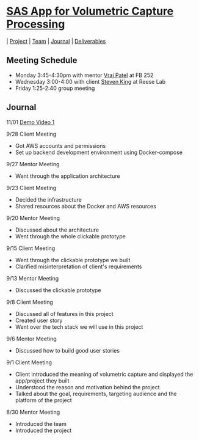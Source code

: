 # [SAS App for Volumetric Capture Processing](https://teamz-comp523.github.io/vcp/index.html) 

| [Project](https://teamz-comp523.github.io/vcp/project.html) | [Team](https://teamz-comp523.github.io/vcp/team.html) | [Journal](https://teamz-comp523.github.io/vcp/journal.html) | [Deliverables](https://teamz-comp523.github.io/vcp/deliverables.html)


## Meeting Schedule
- Monday 3:45-4:30pm with mentor [Vraj Patel](https://www.linkedin.com/in/patelvap/) at FB 252
- Wednesday 3:00-4:00 with client [Steven King](https://www.linkedin.com/in/steven-king-b93885b/) at Reese Lab
- Friday 1:25-2:40 group meeting

## Journal
11/01 [Demo Video 1](https://www.youtube.com/watch?v=nb212eHxlY0)

9/28 Client Meeting
* Got AWS accounts and permissions
* Set up backend development environment using Docker-compose

9/27 Mentor Meeting
* Went through the application architecture

9/23 Client Meeting
* Decided the infrastructure
* Shared resources about the Docker and AWS resources

9/20 Mentor Meeting
* Discussed about the architecture
* Went through the whole clickable prototype

9/15 Client Meeting
* Went through the clickable prototype we built
* Clarified misinterpretation of client's requirements

9/13 Mentor Meeting
* Discussed the clickable prototype

9/8 Client Meeting
* Discussed all of features in this project
* Created user story
* Went over the tech stack we will use in this project

9/6 Mentor Meeting
* Discussed how to build good user stories

9/1 Client Meeting
* Client introduced the meaning of volumetric capture and displayed the app/project they built
* Understood the reason and motivation behind the project
* Talked about the goal, requirements, targeting audience and the platform of the project

8/30 Mentor Meeting

* Introduced the team
* Introduced the project

